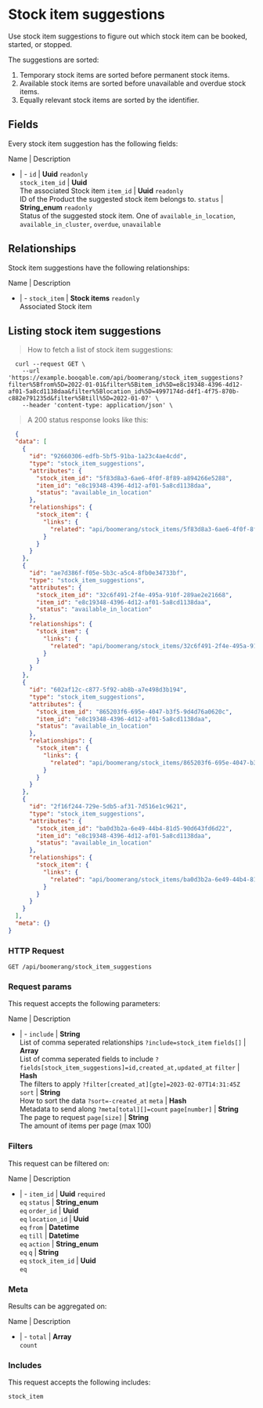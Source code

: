 # Stock item suggestions

Use stock item suggestions to figure out which stock item can be booked,
started, or stopped.

The suggestions are sorted:
  1. Temporary stock items are sorted before permanent stock items.
  2. Available stock items are sorted before unavailable and overdue stock items.
  3. Equally relevant stock items are sorted by the identifier.

## Fields
Every stock item suggestion has the following fields:

Name | Description
- | -
`id` | **Uuid** `readonly`<br>
`stock_item_id` | **Uuid** <br>The associated Stock item
`item_id` | **Uuid** `readonly`<br>ID of the Product the suggested stock item belongs to.
`status` | **String_enum** `readonly`<br>Status of the suggested stock item. One of `available_in_location`, `available_in_cluster`, `overdue`, `unavailable` 


## Relationships
Stock item suggestions have the following relationships:

Name | Description
- | -
`stock_item` | **Stock items** `readonly`<br>Associated Stock item


## Listing stock item suggestions



> How to fetch a list of stock item suggestions:

```shell
  curl --request GET \
    --url 'https://example.booqable.com/api/boomerang/stock_item_suggestions?filter%5Bfrom%5D=2022-01-01&filter%5Bitem_id%5D=e8c19348-4396-4d12-af01-5a8cd1138daa&filter%5Blocation_id%5D=4997174d-d4f1-4f75-870b-c882e791235d&filter%5Btill%5D=2022-01-07' \
    --header 'content-type: application/json' \
```

> A 200 status response looks like this:

```json
  {
  "data": [
    {
      "id": "92660306-edfb-5bf5-91ba-1a23c4ae4cdd",
      "type": "stock_item_suggestions",
      "attributes": {
        "stock_item_id": "5f83d8a3-6ae6-4f0f-8f89-a894266e5288",
        "item_id": "e8c19348-4396-4d12-af01-5a8cd1138daa",
        "status": "available_in_location"
      },
      "relationships": {
        "stock_item": {
          "links": {
            "related": "api/boomerang/stock_items/5f83d8a3-6ae6-4f0f-8f89-a894266e5288"
          }
        }
      }
    },
    {
      "id": "ae7d386f-f05e-5b3c-a5c4-8fb0e34733bf",
      "type": "stock_item_suggestions",
      "attributes": {
        "stock_item_id": "32c6f491-2f4e-495a-910f-289ae2e21668",
        "item_id": "e8c19348-4396-4d12-af01-5a8cd1138daa",
        "status": "available_in_location"
      },
      "relationships": {
        "stock_item": {
          "links": {
            "related": "api/boomerang/stock_items/32c6f491-2f4e-495a-910f-289ae2e21668"
          }
        }
      }
    },
    {
      "id": "602af12c-c877-5f92-ab8b-a7e498d3b194",
      "type": "stock_item_suggestions",
      "attributes": {
        "stock_item_id": "865203f6-695e-4047-b3f5-9d4d76a0620c",
        "item_id": "e8c19348-4396-4d12-af01-5a8cd1138daa",
        "status": "available_in_location"
      },
      "relationships": {
        "stock_item": {
          "links": {
            "related": "api/boomerang/stock_items/865203f6-695e-4047-b3f5-9d4d76a0620c"
          }
        }
      }
    },
    {
      "id": "2f16f244-729e-5db5-af31-7d516e1c9621",
      "type": "stock_item_suggestions",
      "attributes": {
        "stock_item_id": "ba0d3b2a-6e49-44b4-81d5-90d643fd6d22",
        "item_id": "e8c19348-4396-4d12-af01-5a8cd1138daa",
        "status": "available_in_location"
      },
      "relationships": {
        "stock_item": {
          "links": {
            "related": "api/boomerang/stock_items/ba0d3b2a-6e49-44b4-81d5-90d643fd6d22"
          }
        }
      }
    }
  ],
  "meta": {}
}
```

### HTTP Request

`GET /api/boomerang/stock_item_suggestions`

### Request params

This request accepts the following parameters:

Name | Description
- | -
`include` | **String** <br>List of comma seperated relationships `?include=stock_item`
`fields[]` | **Array** <br>List of comma seperated fields to include `?fields[stock_item_suggestions]=id,created_at,updated_at`
`filter` | **Hash** <br>The filters to apply `?filter[created_at][gte]=2023-02-07T14:31:45Z`
`sort` | **String** <br>How to sort the data `?sort=-created_at`
`meta` | **Hash** <br>Metadata to send along `?meta[total][]=count`
`page[number]` | **String** <br>The page to request
`page[size]` | **String** <br>The amount of items per page (max 100)


### Filters

This request can be filtered on:

Name | Description
- | -
`item_id` | **Uuid** `required`<br>`eq`
`status` | **String_enum** <br>`eq`
`order_id` | **Uuid** <br>`eq`
`location_id` | **Uuid** <br>`eq`
`from` | **Datetime** <br>`eq`
`till` | **Datetime** <br>`eq`
`action` | **String_enum** <br>`eq`
`q` | **String** <br>`eq`
`stock_item_id` | **Uuid** <br>`eq`


### Meta

Results can be aggregated on:

Name | Description
- | -
`total` | **Array** <br>`count`


### Includes

This request accepts the following includes:

`stock_item`





